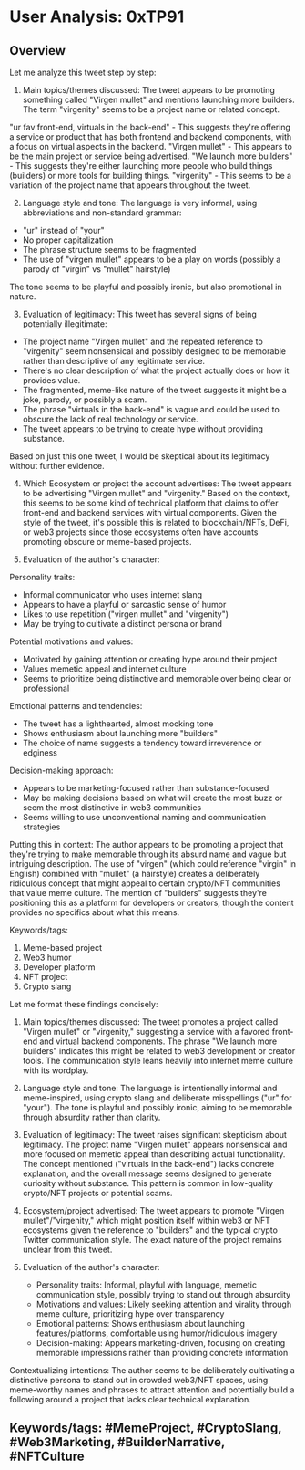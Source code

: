 # User Analysis: 0xTP91

## Overview

<think>
Let me analyze this tweet step by step:

1. Main topics/themes discussed:
The tweet appears to be promoting something called "Virgen mullet" and mentions launching more builders. The term "virgenity" seems to be a project name or related concept.

"ur fav front-end, virtuals in the back-end" - This suggests they're offering a service or product that has both frontend and backend components, with a focus on virtual aspects in the backend.
"Virgen mullet" - This appears to be the main project or service being advertised.
"We launch more builders" - This suggests they're either launching more people who build things (builders) or more tools for building things.
"virgenity" - This seems to be a variation of the project name that appears throughout the tweet.

2. Language style and tone:
The language is very informal, using abbreviations and non-standard grammar:
- "ur" instead of "your"
- No proper capitalization
- The phrase structure seems to be fragmented
- The use of "virgen mullet" appears to be a play on words (possibly a parody of "virgin" vs "mullet" hairstyle)

The tone seems to be playful and possibly ironic, but also promotional in nature.

3. Evaluation of legitimacy:
This tweet has several signs of being potentially illegitimate:
- The project name "Virgen mullet" and the repeated reference to "virgenity" seem nonsensical and possibly designed to be memorable rather than descriptive of any legitimate service.
- There's no clear description of what the project actually does or how it provides value.
- The fragmented, meme-like nature of the tweet suggests it might be a joke, parody, or possibly a scam.
- The phrase "virtuals in the back-end" is vague and could be used to obscure the lack of real technology or service.
- The tweet appears to be trying to create hype without providing substance.

Based on just this one tweet, I would be skeptical about its legitimacy without further evidence.

4. Which Ecosystem or project the account advertises:
The tweet appears to be advertising "Virgen mullet" and "virgenity." Based on the context, this seems to be some kind of technical platform that claims to offer front-end and backend services with virtual components. Given the style of the tweet, it's possible this is related to blockchain/NFTs, DeFi, or web3 projects since those ecosystems often have accounts promoting obscure or meme-based projects.

5. Evaluation of the author's character:

Personality traits:
- Informal communicator who uses internet slang
- Appears to have a playful or sarcastic sense of humor
- Likes to use repetition ("virgen mullet" and "virgenity")
- May be trying to cultivate a distinct persona or brand

Potential motivations and values:
- Motivated by gaining attention or creating hype around their project
- Values memetic appeal and internet culture
- Seems to prioritize being distinctive and memorable over being clear or professional

Emotional patterns and tendencies:
- The tweet has a lighthearted, almost mocking tone
- Shows enthusiasm about launching more "builders"
- The choice of name suggests a tendency toward irreverence or edginess

Decision-making approach:
- Appears to be marketing-focused rather than substance-focused
- May be making decisions based on what will create the most buzz or seem the most distinctive in web3 communities
- Seems willing to use unconventional naming and communication strategies

Putting this in context: The author appears to be promoting a project that they're trying to make memorable through its absurd name and vague but intriguing description. The use of "virgen" (which could reference "virgin" in English) combined with "mullet" (a hairstyle) creates a deliberately ridiculous concept that might appeal to certain crypto/NFT communities that value meme culture. The mention of "builders" suggests they're positioning this as a platform for developers or creators, though the content provides no specifics about what this means.

Keywords/tags:
1. Meme-based project
2. Web3 humor
3. Developer platform
4. NFT project
5. Crypto slang

Let me format these findings concisely:
</think>

1. Main topics/themes discussed:
The tweet promotes a project called "Virgen mullet" or "virgenity," suggesting a service with a favored front-end and virtual backend components. The phrase "We launch more builders" indicates this might be related to web3 development or creator tools. The communication style leans heavily into internet meme culture with its wordplay.

2. Language style and tone:
The language is intentionally informal and meme-inspired, using crypto slang and deliberate misspellings ("ur" for "your"). The tone is playful and possibly ironic, aiming to be memorable through absurdity rather than clarity.

3. Evaluation of legitimacy:
The tweet raises significant skepticism about legitimacy. The project name "Virgen mullet" appears nonsensical and more focused on memetic appeal than describing actual functionality. The concept mentioned ("virtuals in the back-end") lacks concrete explanation, and the overall message seems designed to generate curiosity without substance. This pattern is common in low-quality crypto/NFT projects or potential scams.

4. Ecosystem/project advertised:
The tweet appears to promote "Virgen mullet"/"virgenity," which might position itself within web3 or NFT ecosystems given the reference to "builders" and the typical crypto Twitter communication style. The exact nature of the project remains unclear from this tweet.

5. Evaluation of the author's character:
   - Personality traits: Informal, playful with language, memetic communication style, possibly trying to stand out through absurdity
   - Motivations and values: Likely seeking attention and virality through meme culture, prioritizing hype over transparency
   - Emotional patterns: Shows enthusiasm about launching features/platforms, comfortable using humor/ridiculous imagery
   - Decision-making: Appears marketing-driven, focusing on creating memorable impressions rather than providing concrete information

Contextualizing intentions: The author seems to be deliberately cultivating a distinctive persona to stand out in crowded web3/NFT spaces, using meme-worthy names and phrases to attract attention and potentially build a following around a project that lacks clear technical explanation.

Keywords/tags: #MemeProject, #CryptoSlang, #Web3Marketing, #BuilderNarrative, #NFTCulture
---
